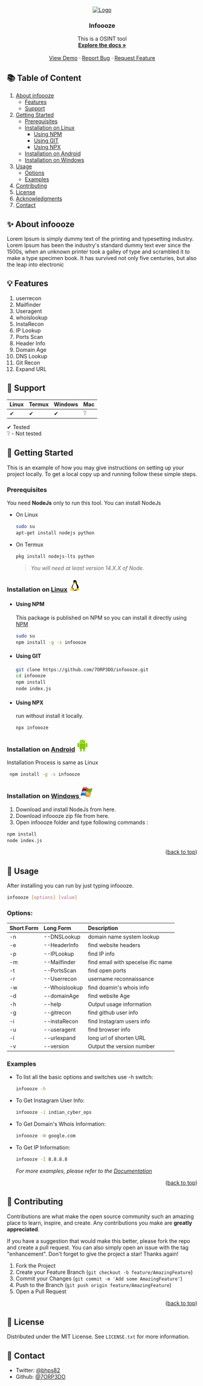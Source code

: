 <div id="top"></div>

<!-- [![Contributors][contributors-shield]][contributors-url]
[![Forks][forks-shield]][forks-url]
[![Stargazers][stars-shield]][stars-url]
[![Issues][issues-shield]][issues-url]
[![MIT License][license-shield]][license-url]
[![LinkedIn][linkedin-shield]][linkedin-url] -->

<!-- PROJECT LOGO -->
<br />
<div align="center">
  <a href="https://github.com/7orp3do/infoooze">
    <img src="https://raw.githubusercontent.com/othneildrew/Best-README-Template/master/images/logo.png" alt="Logo" width="80" height="80">
  </a>

<h3 align="center">Infoooze</h3>

  <p align="center">
    This is a OSINT tool
    <br />
    <a href="https://github.com/7orp3do/infoooze"><strong>Explore the docs »</strong></a>
    <br />
    <br />
    <a href="https://github.com/7orp3do/infoooze">View Demo</a>
    ·
    <a href="https://github.com/7orp3do/infoooze/issues">Report Bug</a>
    ·
    <a href="https://github.com/7orp3do/infoooze/issues">Request Feature</a>
  </p>
</div>

<!-- TABLE OF CONTENTS -->

## 📚 Table of Content

1. [About infoooze](#-about-infoooze)
   - [Features](#-features)
   - [Support](#-support)
2. [Getting Started](#-getting-started)
   - [Prerequisites](#prerequisites)
   - [Installation on Linux](#-getting-started)
     - [Using NPM](#using-npm)
     - [Using GIT](#using-git)
     - [Using NPX](#using-npx)
   - [Installation on Android](#-getting-started)
   - [Installation on Windows](#-getting-started)
3. [Usage](#-usage)
   - [Options](#options)
   - [Examples](#examples)
4. [Contributing](#-contributing)
5. [License](#-license)
6. [Acknowledgments](#-acknowledgments)
7. [Contact](#-contact)

<!-- ABOUT THE PROJECT -->

## ✨ About infoooze

<!-- [![Product Name Screen Shot][product-screenshot]](https://example.com) -->

Lorem Ipsum is simply dummy text of the printing and typesetting industry. Lorem Ipsum has been the industry's standard dummy text ever since the 1500s, when an unknown printer took a galley of type and scrambled it to make a type specimen book. It has survived not only five centuries, but also the leap into electronic

<!-- <p align="right">(<a href="#top">back to top</a>)</p> -->

## 💡 Features

1.  userrecon
2.  Mailfinder
3.  Useragent
4.  whoislookup
5.  InstaRecon
6.  IP Lookup
7.  Ports Scan
8.  Header Info
9.  Domain Age
10. DNS Lookup
11. Git Recon
12. Expand URL

## 🔨 Support

| Linux | Termux | Windows | Mac |
| ----- | ------ | ------- | --- |
| ✔     | ✔      | ✔       | ❔  |

✔ Tested  
❔ - Not tested

<!-- GETTING STARTED -->

## 🚀 Getting Started

This is an example of how you may give instructions on setting up your project locally.
To get a local copy up and running follow these simple steps.

### Prerequisites

You need **NodeJs** only to run this tool. You can install NodeJs

- On Linux
  ```sh
  sudo su
  apt-get install nodejs python
  ```
- On Termux
  ```sh
  pkg install nodejs-lts python
  ```
  > _You will need at least version 14.X.X of Node._

### Installation on [Linux](https://wikipedia.org/wiki/Linux) [![alt tag](./images/OS-Linux-icon.png)](https://en.wikipedia.org/wiki/Linux)

- #### Using NPM

  This package is published on NPM so you can install it directly using [NPM](http://npm.com)

  ```sh
  sudo su
  npm install -g -s infoooze
  ```

- #### Using GIT

  ```sh
  git clone https://github.com/7ORP3DO/infoooze.git
  cd infoooze
  npm install
  node index.js
  ```

- #### Using NPX

  run without install it locally.

  ```sh
  npx infoooze
  ```

### Installation on [Android](https://wikipedia.org/wiki/Android) [![alt tag](./images/android-icon.png)](https://en.wikipedia.org/wiki/Android)

Installation Process is same as Linux

```sh
 npm install -g -s infoooze
```

### Installation on [Windows ](https://wikipedia.org/wiki/Microsoft_Windows)[![alt tag](./images/Windows-icon.png)](https://en.wikipedia.org/wiki/Microsoft_Windows)

1. Download and install NodeJs from here.
2. Download infoooze zip file from here.
3. Open infoooze folder and type following commands :

```bash
npm install
node index.js
```

<p align="right">(<a href="#top">back to top</a>)</p>

<!-- USAGE EXAMPLES -->

## 🚀 Usage

After installing you can run by just typing infoooze.

```sh
infoooze [options] [value]
```

### Options:

| Short Form | Long Form     | Description                        |
| :--------- | :------------ | :--------------------------------- |
| -n         | --DNSLookup   | domain name system lookup          |
| -e         | --HeaderInfo  | find website headers               |
| -p         | --IPLookup    | find IP info                       |
| -m         | --Mailfinder  | find email with specelse ific name |
| -t         | --PortsScan   | find open ports                    |
| -r         | --Userrecon   | username reconnaissance            |
| -w         | --Whoislookup | find doamin's whois info           |
| -d         | --domainAge   | find website Age                   |
| -h         | --help        | Output usage information           |
| -g         | --gitrecon    | find github user info              |
| -i         | --instaRecon  | find Instagram users info          |
| -u         | --useragent   | find browser info                  |
| -l         | --urlexpand   | long url of shorten URL            |
| -v         | --version     | Output the version number          |

### Examples

- To list all the basic options and switches use -h switch:

  ```sh
  infoooze -h
  ```

- To Get Instagram User Info:
  ```sh
  infoooze -i indian_cyber_ops
  ```
- To Get Domain's Whois Information:
  ```sh
  infoooze -W google.com
  ```
- To Get IP Information:
  ```sh
  infoooze -I 8.8.8.8
  ```
  _For more examples, please refer to the [Documentation](https://example.com)_

<p align="right">(<a href="#top">back to top</a>)</p>

<!-- ROADMAP -->
<!-- ## Roadmap

- [ ] Feature 1
- [ ] Feature 2
- [ ] Feature 3
    - [ ] Nested Feature

See the [open issues](https://github.com/7orp3do/infoooze/issues) for a full list of proposed features (and known issues).

<p align="right">(<a href="#top">back to top</a>)</p> -->

<!-- CONTRIBUTING -->

## 🤝 Contributing

Contributions are what make the open source community such an amazing place to learn, inspire, and create. Any contributions you make are **greatly appreciated**.

If you have a suggestion that would make this better, please fork the repo and create a pull request. You can also simply open an issue with the tag "enhancement".
Don't forget to give the project a star! Thanks again!

1. Fork the Project
2. Create your Feature Branch (`git checkout -b feature/AmazingFeature`)
3. Commit your Changes (`git commit -m 'Add some AmazingFeature'`)
4. Push to the Branch (`git push origin feature/AmazingFeature`)
5. Open a Pull Request

<p align="right">(<a href="#top">back to top</a>)</p>

<!-- LICENSE -->

## 📝 License

Distributed under the MIT License. See `LICENSE.txt` for more information.

<!-- ACKNOWLEDGMENTS -->

<!-- ## 👍 Acknowledgments

_Special thanks to [Biswajeet Ray](https://instagram.com/biswajeetray7) for pushing me to keep working._ -->

<!-- CONTACT -->

## 📧 Contact

- Twitter: [@bhps82](https://twitter.com/bhps82)
- Github: [@7ORP3DO](https://twitter.com/bhps82)

<!-- ## 🎨 Release History

- 🔖 1.0.0
  - 🚧 Work in progress -->

<!-- MARKDOWN LINKS & IMAGES -->
<!-- https://www.markdownguide.org/basic-syntax/#reference-style-links -->

[contributors-shield]: https://img.shields.io/github/contributors/7orp3do/infoooze.svg?style=for-the-badge
[contributors-url]: https://github.com/7orp3do/infoooze/graphs/contributors
[forks-shield]: https://img.shields.io/github/forks/7orp3do/infoooze.svg?style=for-the-badge
[forks-url]: https://github.com/7orp3do/infoooze/network/members
[stars-shield]: https://img.shields.io/github/stars/7orp3do/infoooze.svg?style=for-the-badge
[stars-url]: https://github.com/7orp3do/infoooze/stargazers
[issues-shield]: https://img.shields.io/github/issues/7orp3do/infoooze.svg?style=for-the-badge
[issues-url]: https://github.com/7orp3do/infoooze/issues
[license-shield]: https://img.shields.io/github/license/7orp3do/infoooze.svg?style=for-the-badge
[license-url]: https://github.com/7orp3do/infoooze/blob/master/LICENSE.txt
[linkedin-shield]: https://img.shields.io/badge/-LinkedIn-black.svg?style=for-the-badge&logo=linkedin&colorB=555
[linkedin-url]: https://linkedin.com/in/bhps82
[product-screenshot]: images/screenshot.png

<!-- <details>
    <summary>
      View Output
    </summary>

  ```sh
    $ infoooze -h

    Usage: index.js [options] [command]

    Commands:
      help     Display help
      version  Display version

    Options:
      -n, --dnslookup    domain name system lookup
      -d, --domainage    find website Age
      -g, --gitrecon     find github user info
      -e, --headerinfo   find website headers
      -h, --help         Output usage information
      -i, --instaRecon   find Instagram users info
      -p, --iplookup     find IP info
      -m, --mailfinder   find email with specelse ific name
      -t, --portscan     find open ports
      -l, --urlexpand    long url of shorten URL
      -u, --useragent    find browser info
      -r, --userrecon    username reconnaissance
      -v, --version      Output the version number
      -w, --whoislookup  find doamin's whois info

  ```
  </details> -->

